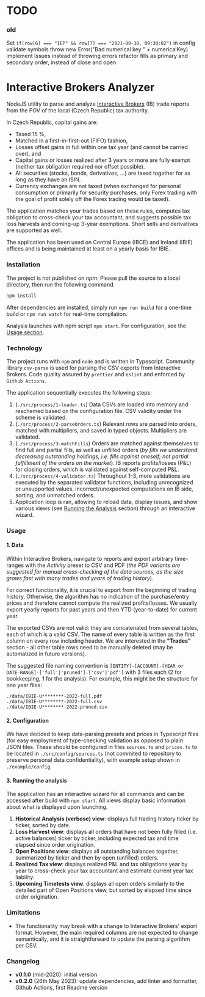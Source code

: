 # TODO

### old

Set `if(row[6] === "IEP" && row[7] === "2021-09-30, 09:30:02")` in config
validate symbols
throw new Error("Bad numerical key " + numericalKey)
implement Issues instead of throwing errors
refactor fills as primary and secondary order, instead of close and open

# Interactive Brokers Analyzer

NodeJS utility to parse and analyze [Interactive Brokers](https://www.interactivebrokers.com/) (IB) trade reports from the POV of the local (Czech Republic) tax authority.

In Czech Republic, capital gains are:

-   Taxed 15 %,
-   Matched in a first-in-first-out (FIFO) fashion,
-   Losses offset gains in full within one tax year (and cannot be carried over), and
-   Capital gains or losses realized after 3 years or more are fully exempt (neither tax obligation required nor offset possible).
-   All securities (stocks, bonds, derivatives, ...) are taxed together for as long as they have an ISIN.
-   Currency exchanges are not taxed (when exchanged for personal consumption or primarily for security purchases, only Forex trading with the goal of profit solely off the Forex trading would be taxed).

The application matches your trades based on these rules, computes tax obligation to cross-check your tax accountant, and suggests possible tax loss harvests and coming-up 3-year exemptions. Short sells and derivatives are supported as well.

The application has been used on Central Europe (IBCE) and Ireland (IBIE) offices and is being maintained at least on a yearly basis for IBIE.

### Installation

The project is not published on _npm_. Please pull the source to a local directory, then run the following command.

```bash
npm install
```

After dependencies are installed, simply run `npm run build` for a one-time build or `npm run watch` for real-time compilation.

Analysis launches with npm script `npm start`. For configuration, see the [Usage section](#Usage).

### Technology

The project runs with `npm` and `node` and is written in Typescript. Community library `csv-parse` is used for parsing the CSV exports from Interactive Brokers. Code quality assured by `prettier` and `eslint` and enforced by `Github Actions`.

The application sequentially executes the following steps:

1. (`./src/process/1-loader.ts`) Data CSVs are loaded into memory and reschemed based on the configuration file. CSV validity under the scheme is validated.
2. (`./src/process/2-parseOrders.ts`) Relevant rows are parsed into orders, matched with multipliers, and saved in typed objects. Multipliers are validated.
3. (`./src/process/3-matchFills`) Orders are matched against themselves to find full and partial fills, as well as unfilled orders (_by fills we understand decreasing outstanding holdings, i.e. fills against oneself; not partial fulfillment of the orders on the market_). IB reports profits/losses (P&L) for closing orders, which is validated against self-computed P&L.
4. (`./src/process/4-validator.ts`) Throughout 1-3, more validations are executed by the separated validator functions, including unrecognized or unsupported values, incorrect/unexpected computations on IB side, sorting, and unmatched orders.
5. Application loop is ran, allowing to reload data, display issues, and show various views (see [Running the Analysis](#3-running-the-analysis) section) through an interactive wizard.

### Usage

#### 1. Data

Within Interactive Brokers, navigate to reports and export arbitrary time-ranges with the _Activity_ preset to CSV and PDF (_the PDF variants are suggested for manual cross-checking of the data sources, as the size grows fast with many trades and years of trading history_).

For correct functionality, it is crucial to export from the beginning of trading history. Otherwise, the algorithm has no indication of the purchase/entry prices and therefore cannot compute the realized profits/losses. We usually export yearly reports for past years and then YTD (year-to-date) for current year.

The exported CSVs are not valid: they are concatenated from several tables, each of which is a valid CSV. The name of every table is written as the first column on every row including header. We are interested in the **"Trades"** section - all other table rows need to be manually deleted (may be automatized in future versions).

The suggested file naming convention is `[ENTITY]-[ACCOUNT]-[YEAR or DATE-RANGE]-['full'|'pruned'].['csv'|'pdf']` with 3 files each (2 for bookkeeping, 1 for the analysis). For example, this might be the structure for one year files:

```plaintext
./data/IBIE-U********-2022-full.pdf
./data/IBIE-U********-2022-full.csv
./data/IBIE-U********-2022-pruned.csv
```

#### 2. Configuration

We have decided to keep data-parsing presets and prices in Typescript files (for easy employment of type-checking validation as opposed to plain JSON files. These should be configured in files `sources.ts` and `prices.ts` to be located in `./src/config/sources.ts` (not commited to repository to preserve personal data confidentiality), with example setup shown in `./example/config`.

#### 3. Running the analysis

The application has an interactive wizard for all commands and can be accessed after build with `npm start`. All views display basic information about what is displayed upon launching.

1. **Historical Analysis (verbose) view**: displays full trading history ticker by ticker, sorted by date.
2. **Loss Harvest view**: displays all orders that have not been fully filled (i.e. active balances) ticker by ticker, including expected tax and time elapsed since order origination.
3. **Open Positions view**: displays all outstanding balances together, summarized by ticker and then by open (unfilled) orders.
4. **Realized Tax view**: displays realized P&L and tax obligations year by year to cross-check your tax accountant and estimate current year tax liability.
5. **Upcoming Timetests view**: displays all open orders similarly to the detailed part of Open Positions view, but sorted by elapsed time since order origination.

### Limitations

-   The functionality may break with a change to Interactive Brokers' export format. However, the main required columns are not expected to change semantically, and it is straightforward to update the parsing algorithm per CSV.

### Changelog

-   **v0.1.0** (mid-2020): initial version
-   **v0.2.0** (26th May 2023): update dependencies, add linter and formatter, Github Actions, first Readme version
